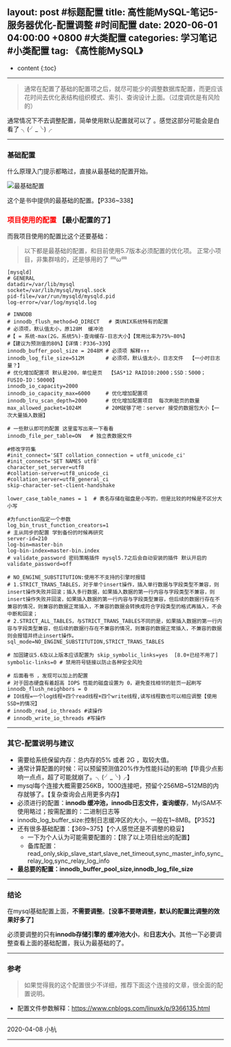 layout: post
#标题配置
title:   高性能MySQL-笔记5-服务器优化-配置调整
#时间配置
date:   2020-06-01 04:00:00 +0800
#大类配置
categories: 学习笔记
#小类配置
tag: 《高性能MySQL》
---

* content
{:toc}



---

> 通常在配置了基础的配置项之后，就尽可能少的调整数据库配置，而更应该花时间去优化表结构组织模式、索引、查询设计上面。（过度调优是有风险的）

通常情况下不去调整配置，简单使用默认配置就可以了 。感觉这部分可能会是白看了 ╮(╯_╰)╭ 

---

### 基础配置

什么原理入门提示都略过，直接从最基础的配置开始。

![最基础配置](https://img-blog.csdnimg.cn/20200521155716427.png?x-oss-process=image/watermark,type_ZmFuZ3poZW5naGVpdGk,shadow_10,text_aHR0cHM6Ly9ibG9nLmNzZG4ubmV0L1RpYW5YdWVXdQ==,size_16,color_FFFFFF,t_70)

这个是书中提供的最基础的配置。【P336~338】

### <font color=red> 项目使用的配置</font> 【最小配置的了】

而我项目使用的配置比这个还要基础：

> 以下都是最基础的配置，和目前使用5.7版本必须配置的优化项。
> 正常小项目，非集群啥的，还是够用的了  罒ω罒 

```shell
[mysqld]
# GENERAL
datadir=/var/lib/mysql
socket=/var/lib/mysql/mysql.sock
pid-file=/var/run/mysqld/mysqld.pid
log-error=/var/log/mysqld.log

# INNODB 
# innodb_flush_method=O_DIRECT   # 类UNIX系统特有的配置
# 必须项，默认值太小，原128M  缓冲池 
#【 = 系统-max(2G，系统5%)-查询缓存-日志大小】【常用比率为75%~80%】
#【建议为预测值的80%】【详情：P336~339】
innodb_buffer_pool_size = 2048M # 必须项 解释↑↑↑
innodb_log_file_size=512M       # 必须项，默认值太小，日志文件  【一小时日志量？】
# 优化增加配置项 默认是200，单位是页  【SAS*12 RAID10:2000；SSD：5000；FUSIO-IO：50000】
innodb_io_capacity=2000         
innodb_io_capacity_max=6000     # 优化增加配置项
innodb_lru_scan_depth=2000      # 优化增加配置项目  每次刷脏页的数量
max_allowed_packet=1024M        # 20M就够了吧：server 接受的数据包大小【一次大量插入数据】

# 一些默认即可的配置 这里蛮写出来一下看看
innodb_file_per_table=ON   # 独立表数据文件

#修改字符集
#init_connect='SET collation_connection = utf8_unicode_ci'
#init_connect='SET NAMES utf8'
character_set_server=utf8
#collation-server=utf8_unicode_ci
#collation_server=utf8_general_ci
skip-character-set-client-handshake

lower_case_table_names = 1  # 表名存储在磁盘是小写的，但是比较的时候是不区分大小写

#为function指定一个参数
log_bin_trust_function_creators=1
# 主从同步的配置 学到备份的时候再研究  
server-id=210
log-bin=master-bin
log-bin-index=master-bin.index
# validate_password 密码策略插件 mysql5.7之后会自动安装的插件 默认开启的
validate_password=off

# NO_ENGINE_SUBSTITUTION:使用不不支持的引擎时报错
# 1.STRICT_TRANS_TABLES，对于单个insert操作，插入单行数据与字段类型不兼容，则insert操作失败并回滚；插入多行数据，如果插入数据的第一行内容与字段类型不兼容，则insert操作失败并回滚，如果插入数据的第一行内容与字段类型兼容，但后续的数据行存在不兼容的情况，则兼容的数据正常插入，不兼容的数据会转换成符合字段类型的格式再插入，不会中断和回滚；
# 2.STRICT_ALL_TABLES，与STRICT_TRANS_TABLES不同的是，如果插入数据的第一行内容与字段类型兼容，但后续的数据行存在不兼容的情况，则兼容的数据正常插入，不兼容的数据则会报错并终止insert操作。
sql_mode=NO_ENGINE_SUBSTITUTION,STRICT_TRANS_TABLES

# 加固建议5.6及以上版本应该配置为 skip_symbolic_links=yes  [8.0+已经不用了]
symbolic-links=0 # 禁用符号链接以防止各种安全风险

# 后面看书 ，发现可以加上的配置
# 对于固态硬盘有着超高 IOPS 性能的磁盘设置为 0，避免查找相邻的脏页一起刷写
innodb_flush_neighbors = 0 
# IO线程=一个log线程+四个read线程+四个write线程,读写线程数也可以相应调整【使用SSD+的情况】
# innodb_read_io_threads #读操作
# innodb_write_io_threads #写操作
```

---

### 其它-配置说明与建议

* 需要给系统保留内存：总内存的5% 或者 2G ，取较大值。
* 通常计算配置的时候：可以预留预测值20%作为性能抖动的影响【毕竟少点影响一点点，超了可能就崩了。╮(╯_╰)╭】
* mysql每个连接大概需要256KB，1000连接吧，预留个256MB~512MB的内存就够了。【复杂查询会占用更多内存】
* 必须进行的配置：**innodb 缓冲池，innodb日志文件，查询缓存**，MyISAM不使用略过；按需配置的：二进制日志等
* innodb_log_buffer_size:控制日志缓冲区的大小，一般在1~8MB。【P352】
* 还有很多基础配置：【369~375】【个人感觉还是不调整的稳妥】
  * 一下为个人认为可能需要配置的：【除了以上项目给出的配置】
  * 备库配置：read_only,skip_slave_start,slave_net_timeout,sync_master_info,sync_relay_log,sync_relay_log_info 
* **最总要的配置：innodb_buffer_pool_size,innodb_log_file_size**

---

### 结论

在mysql基础配置上面，**不需要调整**。【**没事不要瞎调整，默认的配置比调整的效果好多了**】

必须要调整的只有**innodb存储引擎的 缓冲池大小**，和**日志大小**。其他一下必要调整查看上面的基础配置，我认为最基础的了。

---

### 参考

> 如果觉得我的这个配置很少不详细，推荐下面这个连接的文章，很全面的配置说明。

* 配置文件参数解释：<https://www.cnblogs.com/linuxk/p/9366135.html>

---

2020-04-08 小杭

---
